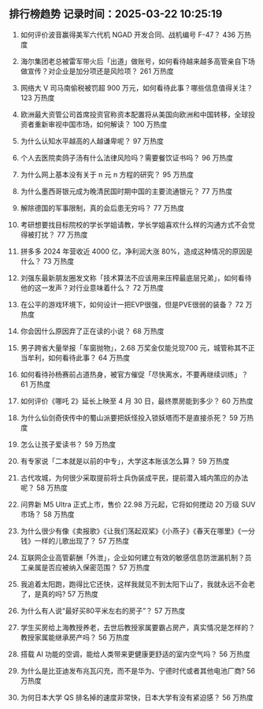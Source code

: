 
## 排行榜趋势 记录时间：2025-03-22 10:25:19
  
  1. 如何评价波音赢得美军六代机 NGAD 开发合同、战机编号 F-47？ 436 万热度
    
  2. 海尔集团老总被雷军带火后「出道」做账号，如何看待越来越多高管亲自下场做宣传？对企业是加分项还是风险项？ 261 万热度
    
  3. 网络大 V 司马南偷税被罚超 900 万元，如何看待此事？哪些信息值得关注？ 123 万热度
    
  4. 欧洲最大资管公司首席投资官称资本配置将从美国向欧洲和中国转移，全球投资者重新审视中国市场，如何解读？ 100 万热度
    
  5. 为什么认知水平越高的人越谦卑呢？ 97 万热度
    
  6. 个人去医院卖鸽子汤有什么法律风险吗？需要餐饮证书吗？ 96 万热度
    
  7. 为什么网上基本没有关于 n 元 n 方程的研究？ 95 万热度
    
  8. 为什么墨西哥银元成为晚清民国时期中国的主要流通银元？ 77 万热度
    
  9. 解除德国的军事限制，真的会后患无穷吗？ 77 万热度
    
  10. 考研想要找目标院校的学长学姐请教，学长学姐喜欢什么样的沟通方式不会觉得被打扰？ 77 万热度
    
  11. 拼多多 2024 年营收近 4000 亿，净利润大涨 80%，造成这种情况的原因是什么？ 73 万热度
    
  12. 刘强东最新朋友圈发文称「技术算法不应该用来压榨最底层兄弟」，如何看待他的这一发声？对行业意味着什么？ 72 万热度
    
  13. 在公平的游戏环境下，如何设计一把EVP很强，但是PVE很弱的装备？ 72 万热度
    
  14. 你会因什么原因弃了正在读的小说？ 68 万热度
    
  15. 男子跨省大量举报「车窗抛物」，2.68 万奖金仅能兑现700 元，城管称其不正当牟利，如何看待此事？ 64 万热度
    
  16. 如何看待孙杨赛前占道热身，被官方催促「尽快离水，不要再继续训练」？ 61 万热度
    
  17. 如何评价《哪吒 2》延长上映至 4 月 30 日，最终票房能到多少？ 60 万热度
    
  18. 为什么仙剑奇侠传中的蜀山派要把妖怪投入锁妖塔而不是直接杀死？ 59 万热度
    
  19. 怎么让孩子爱读书？ 59 万热度
    
  20. 有专家说「二本就是以前的中专」，大学这本账该怎么算？ 59 万热度
    
  21. 古代攻城，为何很少采取提前将士兵伪装成平民，提前潜入城内策应的办法呢？ 58 万热度
    
  22. 问界新 M5 Ultra 正式上市，售价 22.98 万元起，它将如何搅动 20 万级 SUV 市场？ 58 万热度
    
  23. 为什么很少有像《卖报歌》《让我们荡起双桨》《小燕子》《春天在哪里》《一分钱》一样的儿歌出现了？ 57 万热度
    
  24. 互联网企业高管薪酬「外泄」，企业如何建立有效的敏感信息防泄漏机制？员工亲属是否应被纳入保密范围？ 57 万热度
    
  25. 我追着太阳跑，跑得比它还快，这样我就见不到太阳下山了，我就永远不会老了，是真的吗? 57 万热度
    
  26. 为什么有人说“最好买80平米左右的房子”？ 57 万热度
    
  27. 学生买房给上海教授养老，去世后教授家属要霸占房产，真实情况是怎样的？教授家属能继承房产吗？ 56 万热度
    
  28. 搭载 AI 功能的空调，能给人类带来更健康更舒适的室内空气吗？ 56 万热度
    
  29. 为什么是比亚迪发布兆瓦闪充，而不是华为、宁德时代或者其他电池厂商? 56 万热度
    
  30. 为何日本大学 QS 排名掉的速度非常快，日本大学有没有紧迫感？ 56 万热度
    
